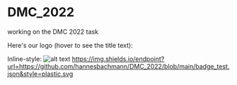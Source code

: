 # DMC_2022
working on the DMC 2022 task


Here's our logo (hover to see the title text):

Inline-style: 
![alt text](https://img.shields.io/badge/-hello-brightgreen.svg "Logo Title Text 1")
https://img.shields.io/endpoint?url=https://github.com/hannesbachmann/DMC_2022/blob/main/badge_test.json&style=plastic.svg

